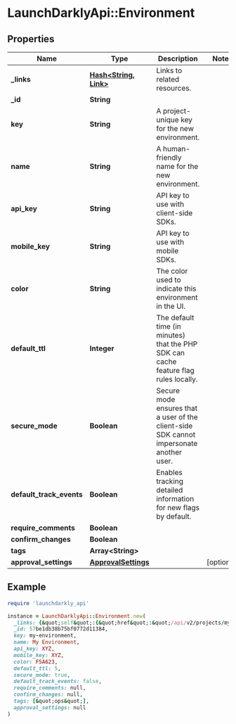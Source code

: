 # LaunchDarklyApi::Environment

## Properties

| Name | Type | Description | Notes |
| ---- | ---- | ----------- | ----- |
| **_links** | [**Hash&lt;String, Link&gt;**](Link.md) | Links to related resources. |  |
| **_id** | **String** |  |  |
| **key** | **String** | A project-unique key for the new environment. |  |
| **name** | **String** | A human-friendly name for the new environment. |  |
| **api_key** | **String** | API key to use with client-side SDKs. |  |
| **mobile_key** | **String** | API key to use with mobile SDKs. |  |
| **color** | **String** | The color used to indicate this environment in the UI. |  |
| **default_ttl** | **Integer** | The default time (in minutes) that the PHP SDK can cache feature flag rules locally. |  |
| **secure_mode** | **Boolean** | Secure mode ensures that a user of the client-side SDK cannot impersonate another user. |  |
| **default_track_events** | **Boolean** | Enables tracking detailed information for new flags by default. |  |
| **require_comments** | **Boolean** |  |  |
| **confirm_changes** | **Boolean** |  |  |
| **tags** | **Array&lt;String&gt;** |  |  |
| **approval_settings** | [**ApprovalSettings**](ApprovalSettings.md) |  | [optional] |

## Example

```ruby
require 'launchdarkly_api'

instance = LaunchDarklyApi::Environment.new(
  _links: {&quot;self&quot;:{&quot;href&quot;:&quot;/api/v2/projects/my-project/environments/my-environment&quot;,&quot;type&quot;:&quot;application/json&quot;}},
  _id: 57be1db38b75bf0772d11384,
  key: my-environment,
  name: My Environment,
  api_key: XYZ,
  mobile_key: XYZ,
  color: F5A623,
  default_ttl: 5,
  secure_mode: true,
  default_track_events: false,
  require_comments: null,
  confirm_changes: null,
  tags: [&quot;ops&quot;],
  approval_settings: null
)
```

